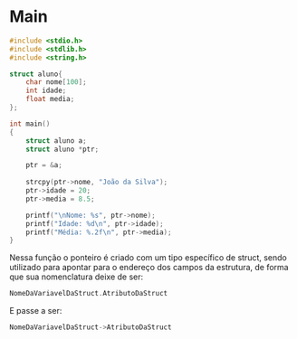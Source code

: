 # Main
```C
#include <stdio.h>
#include <stdlib.h>
#include <string.h>

struct aluno{
    char nome[100];
    int idade;
    float media;
};

int main()
{
    struct aluno a;
    struct aluno *ptr;

    ptr = &a;
    
    strcpy(ptr->nome, "João da Silva");
    ptr->idade = 20;                     
    ptr->media = 8.5;  

    printf("\nNome: %s", ptr->nome);
    printf("Idade: %d\n", ptr->idade);
    printf("Média: %.2f\n", ptr->media);
}
```
Nessa função o ponteiro é criado com um tipo específico de struct, sendo utilizado para apontar para o endereço dos campos da estrutura, de forma que sua nomenclatura deixe de ser:
```C
NomeDaVariavelDaStruct.AtributoDaStruct
```
E passe a ser:
```C
NomeDaVariavelDaStruct->AtributoDaStruct
```
